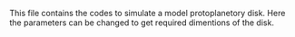 This file contains the codes to simulate a model protoplanetory disk. Here the parameters can be changed to get required dimentions of the disk. 
